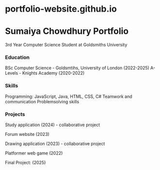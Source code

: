 # portfolio-website.github.io
# Sumaiya Chowdhury Portfolio
3rd Year Computer Science Student at Goldsmiths University

### Education
BSc Computer Science - Goldsmtihs, University of London (2022-2025)
A-Levels - Knights Academy (2020-2022)

### Skills
Programming: JavaScript, Java, HTML, CSS, C#
Teamwork and communication
Problemsolving skills

### Projects
Study application (2024) - collaborative project

Forum website (2023)

Drawing application (2023) - collaborative project

Platformer web game (2022)


Final Project: (2025)
